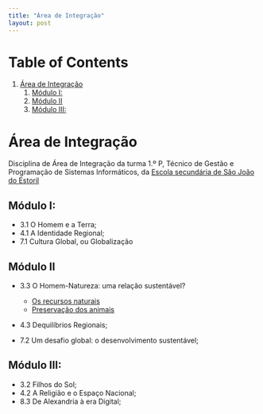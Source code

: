 ```yaml
---
title: "Área de Integração"
layout: post
---
```



# Table of Contents

1.  [Área de Integração](#org573c8d8)
    1.  [Módulo I:](#org95377ca)
    2.  [Módulo II](#orgadee4c0)
    3.  [Módulo III:](#orgeb71d95)


<a id="org573c8d8"></a>

# Área de Integração

Disciplina de Área de Integração da turma 1.º P, Técnico de Gestão e Programação de Sistemas Informáticos, da [Escola secundária de São João do Estoril](http://aesje.pt)


<a id="org95377ca"></a>

## Módulo I:

-   3.1 O Homem e a Terra;
-   4.1 A Identidade Regional;
-   7.1 Cultura Global, ou Globalização


<a id="orgadee4c0"></a>

## Módulo II

-   3.3 O Homem-Natureza: uma relação sustentável?
    - <a href="{{site.baseurl}}{% post_url 2022-02-17-Recursos-Energeticos %}">Os recursos naturais</a>
	- <a href="{{site.baseurl}}{% post_url 2022-02-17-Preservacao-dos-Animais %}">Preservação dos animais</a>
	
-   4.3 Dequilíbrios Regionais;
-   7.2 Um desafio global: o desenvolvimento sustentável;


<a id="orgeb71d95"></a>

## Módulo III:

-   3.2 Filhos do Sol;
-   4.2 A Religião e o Espaço Nacional;
-   8.3 De Alexandria à era Digital;

